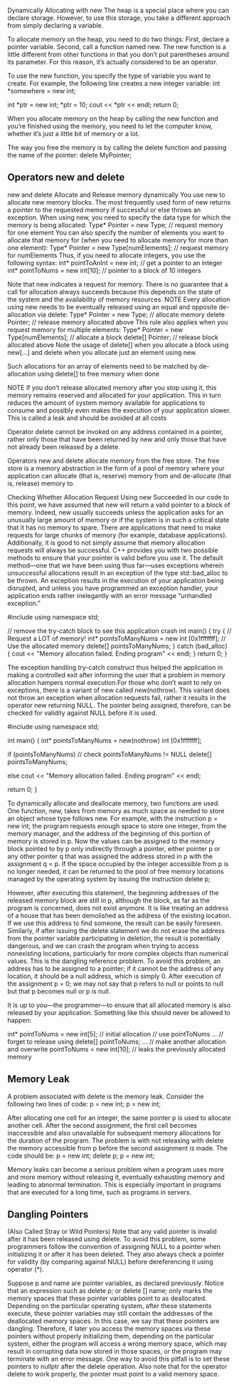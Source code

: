 Dynamically Allocating with new
The heap is a special place where you can declare storage. However, to use
this storage, you take a different approach from simply declaring a variable.

To allocate memory on the heap, you need to do two things: First, declare a
pointer variable. Second, call a function named new. The new function is a
little different from other functions in that you don’t put parentheses around
its parameter. For this reason, it’s actually considered to be an operator.

To use the new function, you specify the type of variable you want to create.
For example, the following line creates a new integer variable:
int *somewhere = new int;

int *ptr = new int;
*ptr = 10;
cout << *ptr << endl;
return 0;

When you allocate memory on the heap by calling the new function and you’re
finished using the memory, you need to let the computer know, whether it’s
just a little bit of memory or a lot.

The way you free the memory is by calling the delete function and passing
the name of the pointer:
delete MyPointer;

## Operators new and delete
new and delete Allocate and Release memory dynamically
You use new to allocate new memory blocks. The most frequently used form of new
returns a pointer to the requested memory if successful or else throws an exception.
When using new, you need to specify the data type for which the memory is being
allocated:
Type* Pointer = new Type; // request memory for one element
You can also specify the number of elements you want to allocate that memory for
(when you need to allocate memory for more than one element):
Type* Pointer = new Type[numElements]; // request memory for numElements
Thus, if you need to allocate integers, you use the following syntax:
int* pointToAnInt = new int; // get a pointer to an integer
int* pointToNums = new int[10]; // pointer to a block of 10 integers

Note that new indicates a request for memory. There is no
guarantee that a call for allocation always succeeds because
this depends on the state of the system and the availability of
memory resources.
NOTE
Every allocation using new needs to be eventually released using an equal and opposite
de-allocation via delete:
Type* Pointer = new Type; // allocate memory
delete Pointer; // release memory allocated above
This rule also applies when you request memory for multiple elements:
Type* Pointer = new Type[numElements]; // allocate a block
delete[] Pointer; // release block allocated above
Note the usage of delete[] when you allocate a block using
new[...] and delete when you allocate just an element
using new.

Such allocations for an array of elements need to be matched by de-allocation using delete[] to free memory when done


NOTE
If you don’t release allocated memory after you stop using it, this memory remains
reserved and allocated for your application. This in turn reduces the amount of system
memory available for applications to consume and possibly even makes the execution of
your application slower. This is called a leak and should be avoided at all costs

Operator delete cannot be invoked on any address contained in
a pointer, rather only those that have been returned by new and
only those that have not already been released by a delete.

Operators new and delete allocate memory from the free store.
The free store is a memory abstraction in the form of a pool of
memory where your application can allocate (that is, reserve)
memory from and de-allocate (that is, release) memory to.


Checking Whether Allocation Request Using new Succeeded
In our code to this point, we have assumed that new will return a valid pointer to a block
of memory. Indeed, new usually succeeds unless the application asks for an unusually
large amount of memory or if the system is in such a critical state that it has no memory
to spare. There are applications that need to make requests for large chunks of memory
(for example, database applications). Additionally, it is good to not simply assume that
memory allocation requests will always be successful. C++ provides you with two
possible methods to ensure that your pointer is valid before you use it. The default
method—one that we have been using thus far—uses exceptions wherein unsuccessful
allocations result in an exception of the type std::bad_alloc to be thrown. An exception results in the execution of your application being disrupted, and unless you have
programmed an exception handler, your application ends rather inelegantly with an
error message “unhandled exception.”

#include <iostream>
using namespace std;

// remove the try-catch block to see this application crash
int main()
{
try
{
// Request a LOT of memory!
int* pointsToManyNums = new int [0x1fffffff];
// Use the allocated memory
delete[] pointsToManyNums;
}
catch (bad_alloc)
{
cout << "Memory allocation failed. Ending program" << endl;
}
return 0;
}

The exception handling try-catch construct thus helped the application in making a
controlled exit after informing the user that a problem in memory allocation hampers
normal execution.For those who don’t want to rely on exceptions, there is a variant of new called
new(nothrow). This variant does not throw an exception when allocation requests
fail, rather it results in the operator new returning NULL. The pointer being assigned,
therefore, can be checked for validity against NULL before it is used.

#include <iostream>
using namespace std;

int main() {
  int* pointsToManyNums = new(nothrow) int [0x1fffffff];

  if (pointsToManyNums) // check pointsToManyNums != NULL
    delete[] pointsToManyNums;

  else
    cout << "Memory allocation failed. Ending program" << endl;

  return 0;
}





































To dynamically allocate and deallocate memory, two functions are used. One
function, new, takes from memory as much space as needed to store an object whose
type follows new. For example, with the instruction
	 p = new int;
the program requests enough space to store one integer, from the memory manager,
and the address of the beginning of this portion of memory is stored in p. Now the
values can be assigned to the memory block pointed to by p only indirectly through a
pointer, either pointer p or any other pointer q that was assigned the address stored
in p with the assignment q = p.
If the space occupied by the integer accessible from p is no longer needed, it can
be returned to the pool of free memory locations managed by the operating system
by issuing the instruction
	 delete p;

However, after executing this statement, the beginning addresses of the released
memory block are still in p, although the block, as far as the program is concerned,
does not exist anymore. It is like treating an address of a house that has been demolished as the address of the existing location. If we use this address to find someone,
the result can be easily foreseen. Similarly, if after issuing the delete statement we
do not erase the address from the pointer variable participating in deletion, the result is potentially dangerous, and we can crash the program when trying to access
nonexisting locations, particularly for more complex objects than numerical values.
This is the dangling reference problem. To avoid this problem, an address has to be
assigned to a pointer; if it cannot be the address of any location, it should be a null
address, which is simply 0. After execution of the assignment
	 p = 0;
we may not say that p refers to null or points to null but that p becomes null or p is null.

It is up to you—the programmer—to ensure that all allocated memory is also released by your application. Something like this should never be allowed to happen:

int* pointToNums = new int[5]; // initial allocation
// use pointToNums
...
// forget to release using delete[] pointToNums;
...
// make another allocation and overwrite
pointToNums = new int[10]; // leaks the previously allocated memory



## Memory Leak
A problem associated with delete is the memory leak. Consider the following two lines of code:
	 p = new int;
	 p = new int;

After allocating one cell for an integer, the same pointer p is used to allocate another
cell. After the second assignment, the first cell becomes inaccessible and also unavailable for subsequent memory allocations for the duration of the program. The problem
is with not releasing with delete the memory accessible from p before the second
assignment is made. The code should be:
	 p = new int;
	 delete p;
	 p = new int;

Memory leaks can become a serious problem when a program uses more and
more memory without releasing it, eventually exhausting memory and leading to abnormal termination. This is especially important in programs that are executed for a
long time, such as programs in servers.




## Dangling Pointers
(Also Called Stray or Wild Pointers)
Note that any valid pointer is invalid after it has been released using delete.
To avoid this problem, some programmers follow the convention of assigning NULL to a pointer when initializing it or after it has been deleted. They also always check a pointer for validity (by comparing against NULL) before dereferencing it using operator (*).


Suppose p and name are pointer variables, as declared previously. Notice that an
expression such as
delete p;
or
delete [] name;
only marks the memory spaces that these pointer variables point to as deallocated.
Depending on the particular operating system, after these statements execute, these
pointer variables may still contain the addresses of the deallocated memory spaces.
In this case, we say that these pointers are dangling. Therefore, if later you access the
memory spaces via these pointers without properly initializing them, depending on
the particular system, either the program will access a wrong memory space, which
may result in corrupting data now stored in those spaces, or the program may terminate with an error message. One way to avoid this pitfall is to set these pointers to
nullptr after the delete operation. Also note that for the operator delete to work
properly, the pointer must point to a valid memory space.
